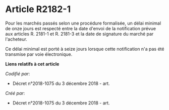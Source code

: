 # Article R2182-1

Pour les marchés passés selon une procédure formalisée, un délai minimal de onze jours est respecté entre la date d'envoi de
la notification prévue aux articles R. 2181-1 et R. 2181-3 et la date de signature du marché par l'acheteur.

Ce délai minimal est porté à seize jours lorsque cette notification n'a pas été transmise par voie électronique.

**Liens relatifs à cet article**

_Codifié par_:

  - Décret n°2018-1075 du 3 décembre 2018 - art.

_Créé par_:

  - Décret n°2018-1075 du 3 décembre 2018 - art.
